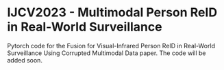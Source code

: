 # IJCV2023 - Multimodal Person ReID in Real-World Surveillance

Pytorch code for the Fusion for Visual-Infrared Person ReID in Real-World Surveillance Using Corrupted Multimodal Data paper. The code will be added soon.
